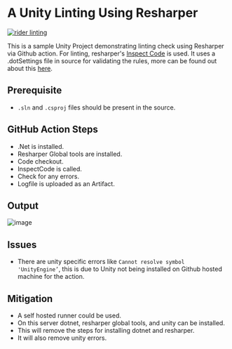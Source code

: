 # A Unity Linting Using Resharper
[![rider linting](https://github.com/rYuuk/unity-resharper-linting/actions/workflows/linting.yml/badge.svg)](https://github.com/rYuuk/unity-resharper-linting/actions/workflows/linting.yml)

This is a sample Unity Project demonstrating linting check using Resharper via Github action.
For linting, resharper's [Inspect Code](https://www.jetbrains.com/help/resharper/InspectCode.html) is used. 
It uses a .dotSettings file in source for validating the rules, more can be found out about this [here](https://www.jetbrains.com/help/rider/InspectCode.html#configuring-inspectcode-with-dotsettings).

## Prerequisite
- `.sln` and `.csproj` files should be present in the source.

## GitHub Action Steps 
- .Net is installed.
- Resharper Global tools are installed.
- Code checkout.
- InspectCode is called.
- Check for any errors.
- Logfile is uploaded as an Artifact. 

## Output 
![image](https://user-images.githubusercontent.com/1121080/179028263-9390662d-24c1-427e-a1a3-cd612bd188af.png)

## Issues
- There are unity specific errors like `Cannot resolve symbol 'UnityEngine’`, this is due to Unity not being installed on Github hosted machine for the action.

## Mitigation
- A self hosted runner could be used. 
- On this server dotnet, resharper global tools, and unity can be installed. 
- This will remove the steps for installing dotnet and resharper.
- It will also remove unity errors.
